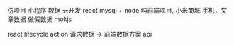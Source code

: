 仿项目
小程序 数据 云开发
react mysql + node 
纯前端项目, 小米商城  手机，文章数据  做假数据  mokjs

react  lifecycle  action  请求数据 -> 前端数据方案 api